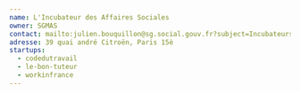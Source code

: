 ```yaml
---
name: L'Incubateur des Affaires Sociales
owner: SGMAS
contact: mailto:julien.bouquillon@sg.social.gouv.fr?subject=Incubateurs
adresse: 39 quai andré Citroën, Paris 15è
startups:
  - codedutravail
  - le-bon-tuteur
  - workinfrance
---
```

